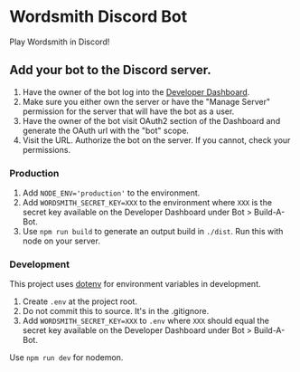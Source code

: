 # Wordsmith Discord Bot

Play Wordsmith in Discord!

## Add your bot to the Discord server.

1. Have the owner of the bot log into the [Developer Dashboard](https://discordapp.com/developers/applications/).
2. Make sure you either own the server or have the "Manage Server" permission for the server that will have the bot as a user.
3. Have the owner of the bot visit OAuth2 section of the Dashboard and generate the OAuth url with the "bot" scope.
4. Visit the URL. Authorize the bot on the server. If you cannot, check your permissions.

### Production

1. Add `NODE_ENV='production'` to the environment.
2. Add `WORDSMITH_SECRET_KEY=XXX` to the environment where `XXX` is the secret key available on the Developer Dashboard under Bot > Build-A-Bot.
3. Use `npm run build` to generate an output build in `./dist`. Run this with node on your server.

### Development

This project uses [dotenv](https://github.com/motdotla/dotenv#readme) for environment variables in development.
1. Create `.env` at the project root.
2. Do not commit this to source. It's in the .gitignore.
3. Add `WORDSMITH_SECRET_KEY=XXX` to `.env` where `XXX` should equal the secret key available on the Developer Dashboard under Bot > Build-A-Bot.

Use `npm run dev` for nodemon.
